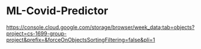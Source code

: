 # ML-Covid-Predictor

https://console.cloud.google.com/storage/browser/week_data;tab=objects?project=cs-1699-group-project&prefix=&forceOnObjectsSortingFiltering=false&pli=1

